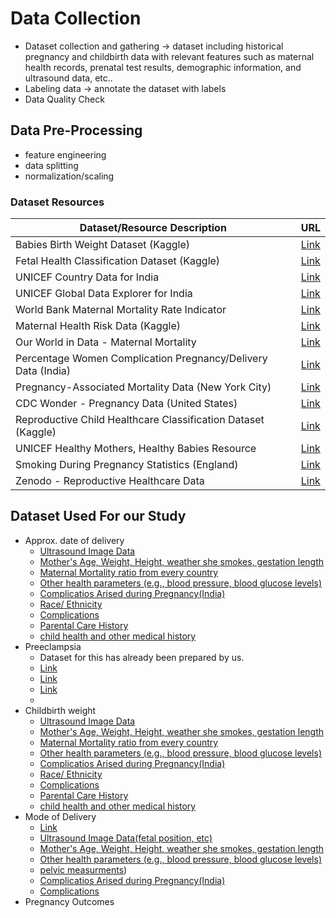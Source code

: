 # Data Collection 

- Dataset collection and gathering -> dataset including historical pregnancy and childbirth data with relevant features such as maternal health records, prenatal test results, demographic information, and ultrasound data, etc..
- Labeling data -> annotate the dataset with labels
- Data Quality Check

## Data Pre-Processing

- feature engineering
- data splitting
- normalization/scaling


### Dataset Resources 

| Dataset/Resource Description                                      | URL                                                                                                   |
|------------------------------------------------------------------|-------------------------------------------------------------------------------------------------------|
| Babies Birth Weight Dataset (Kaggle)                              | [Link](https://www.kaggle.com/datasets/debjeetdas/babies-birth-weight)                                |
| Fetal Health Classification Dataset (Kaggle)                      | [Link](https://www.kaggle.com/datasets/andrewmvd/fetal-health-classification)                            |
| UNICEF Country Data for India                                     | [Link](https://data.unicef.org/country/ind/)                                                           |
| UNICEF Global Data Explorer for India                              | [Link](https://data.unicef.org/resources/data_explorer/unicef_f/?ag=UNICEF&df=GLOBAL_DATAFLOW&ver=1.0&dq=IND.CME_TMY0T4.&startPeriod=1970&endPeriod=2023) |
| World Bank Maternal Mortality Rate Indicator                       | [Link](https://data.worldbank.org/indicator/SH.STA.MMRT?end=2017&start=2000&view=chart)              |
| Maternal Health Risk Data (Kaggle)                                | [Link](https://www.kaggle.com/datasets/csafrit2/maternal-health-risk-data)                                |
| Our World in Data - Maternal Mortality                            | [Link](https://ourworldindata.org/maternal-mortality)                                                |
| Percentage Women Complication Pregnancy/Delivery Data (India)      | [Link](https://data.gov.in/files/ogdpv2dms/s3fs-public/Percentage_Women_complication_Pregnancy_delivery_post-delivery_vaginal_discharge_menstrual_DLHS4.csv) |
| Pregnancy-Associated Mortality Data (New York City)                | [Link](https://data.cityofnewyork.us/Health/Pregnancy-Associated-Mortality/27x4-cbi6/explore/query/SELECT%0A%20%20%60year%60%2C%0A%20%20%60related%60%2C%0A%20%20%60underlying_cause%60%2C%0A%20%20%60race_ethnicity%60%2C%0A%20%20%60borough%60%2C%0A%20%20%60deaths%60/page/filter) |
| CDC Wonder - Pregnancy Data (United States)                       | [Link](https://wonder.cdc.gov/controller/datarequest/D159)                                          |
| Reproductive Child Healthcare Classification Dataset (Kaggle)     | [Link](https://www.kaggle.com/datasets/gauravduttakiit/reproductive-childhealthcare-classification) |
| UNICEF Healthy Mothers, Healthy Babies Resource                    | [Link](https://data.unicef.org/resources/healthy-mothers-healthy-babies/)                             |
| Smoking During Pregnancy Statistics (England)                     | [Link](https://www.statista.com/statistics/445149/smoking-during-pregnant-in-england/)                 |
| Zenodo - Reproductive Healthcare Data                             | [Link](https://zenodo.org/record/3904280)                                                             |



## Dataset Used For our Study



- Approx. date of delivery
  - [Ultrasound Image Data](https://zenodo.org/record/3904280)
  - [Mother's Age, Weight, Height, weather she smokes, gestation length](https://www.kaggle.com/datasets/debjeetdas/babies-birth-weight)
  - [Maternal Mortality ratio from every country ](https://data.worldbank.org/indicator/SH.STA.MMRT?end=2017&start=2000&view=chart)
  - [Other health parameters (e.g., blood pressure, blood glucose levels)](https://www.kaggle.com/datasets/csafrit2/maternal-health-risk-data)
  - [Complicatios Arised during Pregnancy(India)](https://data.gov.in/files/ogdpv2dms/s3fs-public/Percentage_Women_complication_Pregnancy_delivery_post-delivery_vaginal_discharge_menstrual_DLHS4.csv)
  - [Race/ Ethnicity](https://data.cityofnewyork.us/Health/Pregnancy-Associated-Mortality/27x4-cbi6/explore/query/SELECT%0A%20%20%60year%60%2C%0A%20%20%60related%60%2C%0A%20%20%60underlying_cause%60%2C%0A%20%20%60race_ethnicity%60%2C%0A%20%20%60borough%60%2C%0A%20%20%60deaths%60/page/filter)
  - [Complications](https://data.cityofnewyork.us/Health/Pregnancy-Risk-Assessment-Monitoring-System-PRAMS-/rqgf-94xs/explore/query/SELECT%0A%20%20%60year%60%2C%0A%20%20%60source%60%2C%0A%20%20%60question%60%2C%0A%20%20%60prevalence%60%2C%0A%20%20%60lower_95_confidence_interval%60%2C%0A%20%20%60upper_95_confidence_interval%60%0AORDER%20BY%20%60year%60%20DESC%20NULL%20FIRST/page/filter)
  - [Parental Care History](https://wonder.cdc.gov/wonder/help/lbd-expanded.html#)
  - [child health and other medical history](https://www.kaggle.com/datasets/gauravduttakiit/reproductive-childhealthcare-classification)
- Preeclampsia
  - Dataset for this has already been prepared by us.
  - [Link](https://www.kaggle.com/datasets/andrewmvd/fetal-health-classification)
  - [Link](https://www.kaggle.com/datasets/debjeetdas/babies-birth-weight)
  - [Link](https://wonder.cdc.gov/wonder/help/lbd-expanded.html#)
  - 
- Childbirth weight
  - [Ultrasound Image Data](https://zenodo.org/record/3904280)
  - [Mother's Age, Weight, Height, weather she smokes, gestation length](https://www.kaggle.com/datasets/debjeetdas/babies-birth-weight)
  - [Maternal Mortality ratio from every country ](https://data.worldbank.org/indicator/SH.STA.MMRT?end=2017&start=2000&view=chart)
  - [Other health parameters (e.g., blood pressure, blood glucose levels)](https://www.kaggle.com/datasets/csafrit2/maternal-health-risk-data)
  - [Complicatios Arised during Pregnancy(India)](https://data.gov.in/files/ogdpv2dms/s3fs-public/Percentage_Women_complication_Pregnancy_delivery_post-delivery_vaginal_discharge_menstrual_DLHS4.csv)
  - [Race/ Ethnicity](https://data.cityofnewyork.us/Health/Pregnancy-Associated-Mortality/27x4-cbi6/explore/query/SELECT%0A%20%20%60year%60%2C%0A%20%20%60related%60%2C%0A%20%20%60underlying_cause%60%2C%0A%20%20%60race_ethnicity%60%2C%0A%20%20%60borough%60%2C%0A%20%20%60deaths%60/page/filter)
  - [Complications](https://data.cityofnewyork.us/Health/Pregnancy-Risk-Assessment-Monitoring-System-PRAMS-/rqgf-94xs/explore/query/SELECT%0A%20%20%60year%60%2C%0A%20%20%60source%60%2C%0A%20%20%60question%60%2C%0A%20%20%60prevalence%60%2C%0A%20%20%60lower_95_confidence_interval%60%2C%0A%20%20%60upper_95_confidence_interval%60%0AORDER%20BY%20%60year%60%20DESC%20NULL%20FIRST/page/filter)
  - [Parental Care History](https://wonder.cdc.gov/wonder/help/lbd-expanded.html#)
  - [child health and other medical history](https://www.kaggle.com/datasets/gauravduttakiit/reproductive-childhealthcare-classification)
- Mode of Delivery
  - [Link](https://www.kaggle.com/datasets/gauravduttakiit/reproductive-childhealthcare-classification)
  - [Ultrasound Image Data(fetal position, etc)](https://zenodo.org/record/3904280)
  - [Mother's Age, Weight, Height, weather she smokes, gestation length](https://www.kaggle.com/datasets/debjeetdas/babies-birth-weight)
  - [Other health parameters (e.g., blood pressure, blood glucose levels)](https://www.kaggle.com/datasets/csafrit2/maternal-health-risk-data)
  - [pelvic measurments](https://www.kaggle.com/datasets/gauravduttakiit/reproductive-childhealthcare-classification))
  - [Complicatios Arised during Pregnancy(India)](https://data.gov.in/files/ogdpv2dms/s3fs-public/Percentage_Women_complication_Pregnancy_delivery_post-delivery_vaginal_discharge_menstrual_DLHS4.csv)
  - [Complications](https://data.cityofnewyork.us/Health/Pregnancy-Risk-Assessment-Monitoring-System-PRAMS-/rqgf-94xs/explore/query/SELECT%0A%20%20%60year%60%2C%0A%20%20%60source%60%2C%0A%20%20%60question%60%2C%0A%20%20%60prevalence%60%2C%0A%20%20%60lower_95_confidence_interval%60%2C%0A%20%20%60upper_95_confidence_interval%60%0AORDER%20BY%20%60year%60%20DESC%20NULL%20FIRST/page/filter)
- Pregnancy Outcomes
